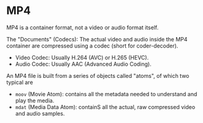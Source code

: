 # MP4

MP4 is a container format, not a video or audio format itself.

The "Documents" (Codecs): The actual video and audio inside the MP4 container are compressed using a codec (short for coder-decoder).

* Video Codec: Usually H.264 (AVC) or H.265 (HEVC).
* Audio Codec: Usually AAC (Advanced Audio Coding).

An MP4 file is built from a series of objects called "atoms", of which two typical are

* `moov` (Movie Atom): contains all the metadata needed to understand and play the media.
* `mdat` (Media Data Atom): containS all the actual, raw compressed video and audio samples.